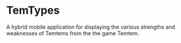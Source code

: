# TemTypes

A hybrid mobile application for displaying the various strengths and weaknesses of Temtems from the the game Temtem.
